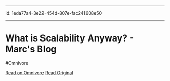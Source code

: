 
---
id: 1eda77a4-3e22-454d-807e-fac241608e50

---

# What is Scalability Anyway? - Marc's Blog
#Omnivore

[Read on Omnivore](https://omnivore.app/me/what-is-scalability-anyway-marc-s-blog-18d2d1aeb3f)
[Read Original](https://brooker.co.za/blog/2024/01/18/scalability.html)

